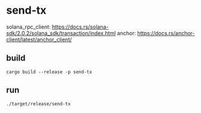 # send-tx
solana_rpc_client: https://docs.rs/solana-sdk/2.0.2/solana_sdk/transaction/index.html
anchor: https://docs.rs/anchor-client/latest/anchor_client/

## build
```shell
cargo build --release -p send-tx
```

## run
```shell
./target/release/send-tx
```